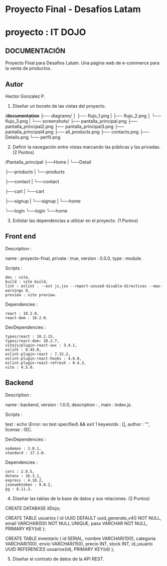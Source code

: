 # Proyecto Final - Desafíos Latam

# proyecto :  IT DOJO

## DOCUMENTACIÓN

Proyecto Final para Desafíos Latam. Una página web de e-commerce para la venta de productos.

## Autor

Hector Gonzalez P.

1. Diseñar un boceto de las vistas del proyecto.

/__documentation__
    ├── diagrams/
    │    ├── flujo_1.png
    |    ├── flujo_2.png
    │    └── flujo_3.png
    |
    └── screenshots/
         ├── pantalla_principal.png
         ├── pantalla_principal2.png
         ├── pantalla_principal3.png
         ├── pantalla_principal4.png
         ├── all_products.png
         ├── contacts.png
         ├── Details.png
         └── perfil.png

2. Definir la navegación entre vistas marcando las públicas y las privadas.
(2 Puntos)

/Pantalla_principal
   ├──Home
   |    └──Detail

   ├──products
   |    └──products

   ├──contact
   |    └──contact

   ├──cart
   |    └──cart

   ├──signup
   |    └──signup
   |         └──home

   └──login
        └──login
             └──home

3. Enlistar las dependencias a utilizar en el proyecto.
(1 Puntos)

## Front end

Description :

  name : proyecto-final,
  private : true,
  version : 0.0.0,
  type : module.

Scripts :

    dev : vite,
    build : vite build,
    lint : eslint . --ext js,jsx --report-unused-disable-directives --max-warnings 0,
    preview : vite preview.

Dependencies :

    react : 18.2.0,
    react-dom : 18.2.0.

DevDependencies :

    types/react : 18.2.15,
    types/react-dom: 18.2.7,
    vitejs/plugin-react-swc : 3.4.1,
    eslint : 8.45.0,
    eslint-plugin-react : 7.32.2,
    eslint-plugin-react-hooks : 4.6.0,
    eslint-plugin-react-refresh : 0.4.3,
    vite : 4.5.0.




## Backend

Description :

  name : backend,
  version : 1.0.0,
  description : ,
  main : index.js.

Scripts :

  test : echo \Error: no test specified\ && exit 1
  keywords : [],
  author : "",
  license : ISC.

DevDependencies :

    nodemon : 3.0.1,
    standard : 17.1.0.

Dependencies :

    cors : 2.8.5,
    dotenv : 16.3.1,
    express : 4.18.2,
    jsonwebtoken : 9.0.2,
    pg : 8.11.3.



4. Diseñar las tablas de la base de datos y sus relaciones.
(2 Puntos)

CREATE DATABASE itDojo;

CREATE TABLE usuarios (
    id    UUID DEFAULT uuid_generate_v4()   NOT NULL,
    email      VARCHAR(50)                  NOT NULL       UNIQUE,
    pass       VARCHAR                      NOT NULL,
    PRIMARY KEY(id)
);

CREATE TABLE inventario (
    id         SERIAL,
    nombre     VARCHAR(100),
    categoria  VARCHAR(100),
    envio      VARCHAR(150),
    precio     INT,
    stock      INT,
    id_usuario UUID REFERENCES usuarios(id),
    PRIMARY KEY(id)
);





5. Diseñar el contrato de datos de la API REST.


